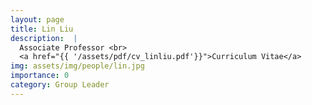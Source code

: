 ```yaml
---
layout: page
title: Lin Liu
description:  |
  Associate Professor <br>
  <a href="{{ '/assets/pdf/cv_linliu.pdf'}}">Curriculum Vitae</a>
img: assets/img/people/lin.jpg
importance: 0
category: Group Leader
---
```

